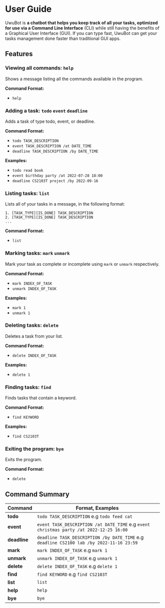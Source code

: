 # User Guide

UwuBot is **a chatbot that helps you keep track of all your tasks, optimized for use via a Command Line Interface** (CLI) 
while still having the benefits of a Graphical User Interface (GUI). If you can type fast, UwuBot can get your tasks 
management done faster than traditional GUI apps.

## Features

### Viewing all commands: `help`

Shows a message listing all the commands available in the program.

**Command Format:**
- `help`

### Adding a task: `todo` `event` `deadline`

Adds a task of type todo, event, or deadline. 

**Command Format:**
- `todo TASK_DESCRIPTION`
- `event TASK_DESCRIPTION /at DATE_TIME`
- `deadline TASK_DESCRIPTION /by DATE_TIME`

**Examples:** 
- `todo read book`
- `event birthday party /at 2022-07-28 18:00`
- `deadline CS2103T project /by 2022-09-16`

### Listing tasks: `list`
Lists all of your tasks in a message, in the following format:
```
1. [TASK_TYPE][IS_DONE] TASK_DESCRIPTION
2. [TASK_TYPE][IS_DONE] TASK_DESCRIPTION
...
```

**Command Format:**
- `list`

### Marking tasks: `mark` `unmark`
Mark your task as complete or incomplete using `mark` or `unmark` respectively.

**Command Format:**
- `mark INDEX_OF_TASK`
- `unmark INDEX_OF_TASK`

**Examples:**
- `mark 1`
- `unmark 1`

### Deleting tasks: `delete`
Deletes a task from your list.

**Command Format:**
- `delete INDEX_OF_TASK`

**Examples:**
- `delete 1`

### Finding tasks: `find`
Finds tasks that contain a keyword.

**Command Format:**
- `find KEYWORD`

**Examples:**
- `find CS2103T`

### Exiting the program: `bye`
Exits the program.

**Command Format:**
- `delete`

## Command Summary
| Command      | Format, Examples                                                                         |
|--------------|------------------------------------------------------------------------------------------|
| **todo**     | `todo TASK_DESCRIPTION` e.g `todo feed cat`                                              |
| **event**    | `event TASK_DESCRIPTION /at DATE_TIME` e.g `event christmas party /at 2022-12-25 16:00`  |
| **deadline** | `deadline TASK_DESCRIPTION /by DATE_TIME` e.g `deadline CS2100 lab /by 2022-11-16 23:59` |
| **mark**     | `mark INDEX_OF_TASK` e.g `mark 1`                                                        |
| **unmark**   | `unmark INDEX_OF_TASK` e.g `unmark 1`                                                    |
| **delete**   | `delete INDEX_OF_TASK` e.g `delete 1`                                                    |
| **find**     | `find KEYWORD` e.g `find CS2103T`                                                        |
| **list**     | `list`                                                                                   |
| **help**     | `help`                                                                                   |
| **bye**      | `bye`                                                                                    |

